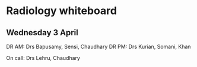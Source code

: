 # Radiology whiteboard

## Wednesday 3 April

DR AM: Drs Bapusamy, Sensi, Chaudhary
DR PM: Drs Kurian, Somani, Khan

On call: Drs Lehru, Chaudhary
